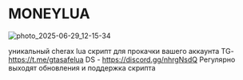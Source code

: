 # MONEYLUA
![photo_2025-06-29_12-15-34](https://github.com/user-attachments/assets/40033a89-0e74-46f2-91ea-42cea6a5633c)

уникальный cherax lua скрипт для прокачки вашего аккаунта
TG- https://t.me/gtasafelua
DS - https://discord.gg/nhrgNsdQ
Регулярно выходят обновления и поддержка скрипта 
